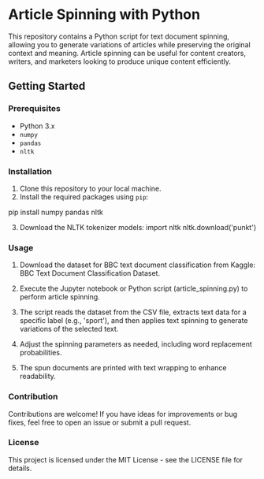# Article Spinning with Python

This repository contains a Python script for text document spinning, allowing you to generate variations of articles while preserving the original context and meaning. Article spinning can be useful for content creators, writers, and marketers looking to produce unique content efficiently.

## Getting Started

### Prerequisites

- Python 3.x
- `numpy`
- `pandas`
- `nltk`

### Installation

1. Clone this repository to your local machine.
2. Install the required packages using `pip`:
   
pip install numpy pandas nltk

3. Download the NLTK tokenizer models:
import nltk
nltk.download('punkt')


### Usage
1. Download the dataset for BBC text document classification from Kaggle: BBC Text Document Classification Dataset.

2. Execute the Jupyter notebook or Python script (article_spinning.py) to perform article spinning.

3. The script reads the dataset from the CSV file, extracts text data for a specific label (e.g., 'sport'), and then applies text spinning to generate variations of the selected text.

4. Adjust the spinning parameters as needed, including word replacement probabilities.

5. The spun documents are printed with text wrapping to enhance readability.

### Contribution
Contributions are welcome! If you have ideas for improvements or bug fixes, feel free to open an issue or submit a pull request.

### License
This project is licensed under the MIT License - see the LICENSE file for details.


